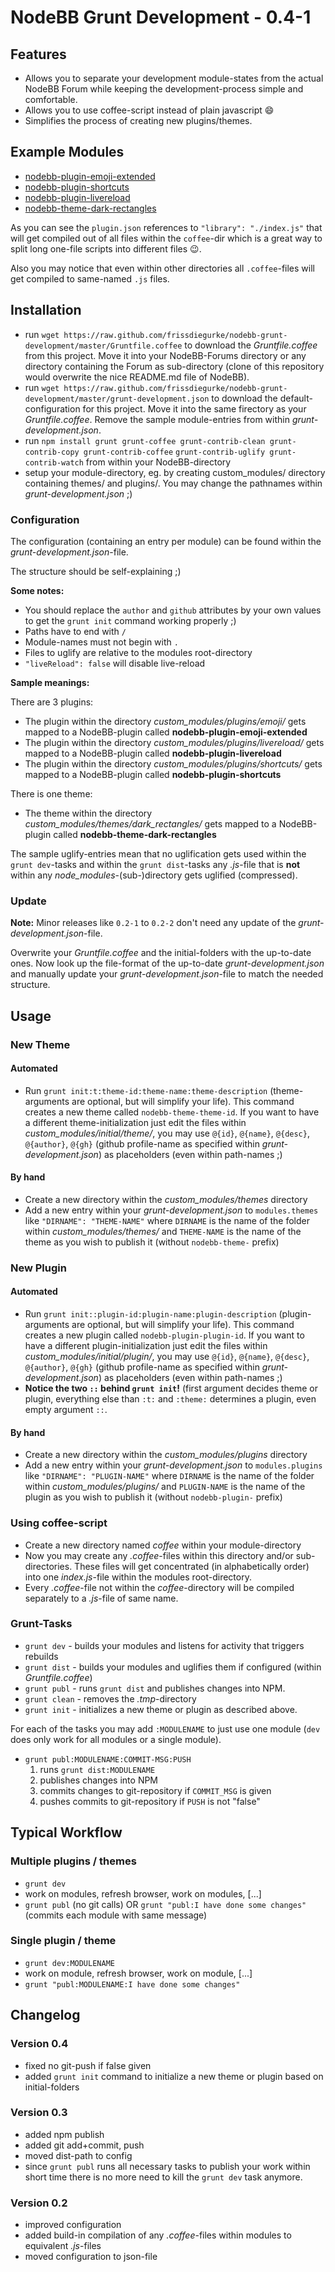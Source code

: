 # NodeBB Grunt Development - 0.4-1

## Features

 + Allows you to separate your development module-states from the actual NodeBB Forum while keeping the development-process simple and comfortable.
 + Allows you to use coffee-script instead of plain javascript :smile:
 + Simplifies the process of creating new plugins/themes.

## Example Modules

+ [nodebb-plugin-emoji-extended](https://github.com/frissdiegurke/nodebb-plugin-emoji-extended)
+ [nodebb-plugin-shortcuts](https://github.com/frissdiegurke/nodebb-plugin-shortcuts)
+ [nodebb-plugin-livereload](https://github.com/frissdiegurke/nodebb-plugin-livereload)
+ [nodebb-theme-dark-rectangles](https://github.com/frissdiegurke/nodebb-theme-dark-rectangles)

As you can see the `plugin.json` references to `"library": "./index.js"` that will get compiled out of all files within the `coffee`-dir which is a great way to split long one-file scripts into different files :wink:.

Also you may notice that even within other directories all `.coffee`-files will get compiled to same-named `.js` files.

## Installation

 + run `wget https://raw.github.com/frissdiegurke/nodebb-grunt-development/master/Gruntfile.coffee`
   to download the *Gruntfile.coffee* from this project. Move it into
   your NodeBB-Forums directory or any directory containing the Forum
   as sub-directory (clone of this repository would overwrite the nice
   README.md file of NodeBB).
 + run `wget https://raw.github.com/frissdiegurke/nodebb-grunt-development/master/grunt-development.json`
   to download the default-configuration for this project. Move it into
   the same firectory as your *Gruntfile.coffee*. Remove the sample
   module-entries from within *grunt-development.json*.
 + run `npm install grunt grunt-coffee grunt-contrib-clean grunt-contrib-copy grunt-contrib-coffee`
   `grunt-contrib-uglify grunt-contrib-watch`
   from within your NodeBB-directory
 + setup your module-directory, eg. by creating custom_modules/
   directory containing themes/ and plugins/. You may change the
   pathnames within *grunt-development.json* ;)

### Configuration

The configuration (containing an entry per module) can be found within
the *grunt-development.json*-file.

The structure should be self-explaining ;)

**Some notes:**

 + You should replace the `author` and `github` attributes by your own values to get the `grunt init` command working properly ;)
 + Paths have to end with `/`
 + Module-names must not begin with `.`
 + Files to uglify are relative to the modules root-directory
 + `"liveReload": false` will disable live-reload

**Sample meanings:**

There are 3 plugins:

 + The plugin within the directory *custom_modules/plugins/emoji/* gets
   mapped to a NodeBB-plugin called **nodebb-plugin-emoji-extended**
 + The plugin within the directory *custom_modules/plugins/livereload/*
   gets mapped to a NodeBB-plugin called **nodebb-plugin-livereload**
 + The plugin within the directory *custom_modules/plugins/shortcuts/*
   gets mapped to a NodeBB-plugin called **nodebb-plugin-shortcuts**

There is one theme:

 + The theme within the directory *custom_modules/themes/dark_rectangles/*
   gets mapped to a NodeBB-plugin called **nodebb-theme-dark-rectangles**

The sample uglify-entries mean that no uglification gets used within the
`grunt dev`-tasks and within the `grunt dist`-tasks any *.js*-file that
is **not** within any *node_modules*-(sub-)directory gets uglified (compressed).

### Update

**Note:** Minor releases like `0.2-1` to `0.2-2` don't need any update of the
*grunt-development.json*-file.

Overwrite your *Gruntfile.coffee* and the initial-folders with the up-to-date ones.
Now look up the file-format of the up-to-date *grunt-development.json* and
manually update your *grunt-development.json*-file to match the needed
structure.

## Usage

### New Theme

#### Automated

 + Run `grunt init:t:theme-id:theme-name:theme-description` (theme-arguments are optional, but will simplify your life).
   This command creates a new theme called `nodebb-theme-theme-id`. If you want to have a different theme-initialization
   just edit the files within *custom_modules/initial/theme/*, you may use `@{id}`, `@{name}`, `@{desc}`, `@{author}`,
   `@{gh}` (github profile-name as specified within *grunt-development.json*) as placeholders (even within path-names ;)

#### By hand

 + Create a new directory within the *custom_modules/themes* directory
 + Add a new entry within your *grunt-development.json* to `modules.themes`
   like `"DIRNAME": "THEME-NAME"` where `DIRNAME` is the name of the folder
   within *custom_modules/themes/* and `THEME-NAME` is the name of the theme
   as you wish to publish it (without `nodebb-theme-` prefix)

### New Plugin

#### Automated

 + Run `grunt init::plugin-id:plugin-name:plugin-description` (plugin-arguments are optional, but will simplify your
   life). This command creates a new plugin called `nodebb-plugin-plugin-id`. If you want to have a different
   plugin-initialization just edit the files within *custom_modules/initial/plugin/*, you may use `@{id}`, `@{name}`,
   `@{desc}`, `@{author}`, `@{gh}` (github profile-name as specified within *grunt-development.json*) as placeholders
   (even within path-names ;)
 + **Notice the two `::` behind `grunt init`!** (first argument decides theme or plugin, everything else than `:t:` and
   `:theme:` determines a plugin, even empty argument `::`.

#### By hand

 + Create a new directory within the *custom_modules/plugins* directory
 + Add a new entry within your *grunt-development.json* to `modules.plugins`
   like `"DIRNAME": "PLUGIN-NAME"` where `DIRNAME` is the name of the folder
   within *custom_modules/plugins/* and `PLUGIN-NAME` is the name of the
   plugin as you wish to publish it (without `nodebb-plugin-` prefix)

### Using coffee-script

 + Create a new directory named *coffee* within your module-directory
 + Now you may create any *.coffee*-files within this directory and/or
   sub-directories. These files will get concentrated (in alphabetically
   order) into one *index.js*-file within the modules root-directory.
 + Every *.coffee*-file not within the *coffee*-directory will be compiled
   separately to a *.js*-file of same name.

### Grunt-Tasks

 + `grunt dev` - builds your modules and listens for activity that triggers
   rebuilds
 + `grunt dist` - builds your modules and uglifies them if configured
   (within *Gruntfile.coffee*)
 + `grunt publ` - runs `grunt dist` and publishes changes into NPM.
 + `grunt clean` - removes the *.tmp*-directory
 + `grunt init` - initializes a new theme or plugin as described above.

For each of the tasks you may add `:MODULENAME` to just use one module (`dev` does only work for all modules or a single
module).

 + `grunt publ:MODULENAME:COMMIT-MSG:PUSH`
    1. runs `grunt dist:MODULENAME`
    2. publishes changes into NPM
    3. commits changes to git-repository if `COMMIT_MSG` is given
    4. pushes commits to git-repository if `PUSH` is not "false"

## Typical Workflow

### Multiple plugins / themes

 + `grunt dev`
 + work on modules, refresh browser, work on modules, [...]
 + `grunt publ` (no git calls) OR `grunt "publ:I have done some changes"` (commits each module with same message)

### Single plugin / theme

 + `grunt dev:MODULENAME`
 + work on module, refresh browser, work on module, [...]
 + `grunt "publ:MODULENAME:I have done some changes"`

## Changelog

### Version 0.4

 + fixed no git-push if false given
 + added `grunt init` command to initialize a new theme or plugin based on initial-folders

### Version 0.3

 + added npm publish
 + added git add+commit, push
 + moved dist-path to config
 + since `grunt publ` runs all necessary tasks to publish your work within short time there is no more need to kill the
   `grunt dev` task anymore.

### Version 0.2

 + improved configuration
 + added build-in compilation of any *.coffee*-files within modules to equivalent *.js*-files
 + moved configuration to json-file
